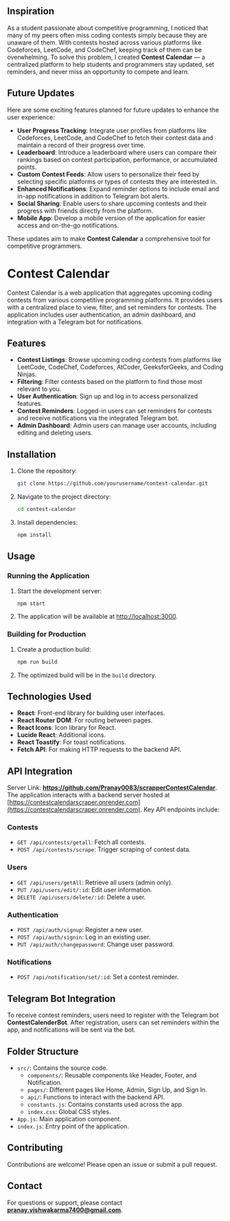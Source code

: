 ## Inspiration

As a student passionate about competitive programming, I noticed that many of my peers often miss coding contests simply because they are unaware of them. With contests hosted across various platforms like Codeforces, LeetCode, and CodeChef, keeping track of them can be overwhelming. To solve this problem, I created **Contest Calendar** — a centralized platform to help students and programmers stay updated, set reminders, and never miss an opportunity to compete and learn.

## Future Updates

Here are some exciting features planned for future updates to enhance the user experience:

- **User Progress Tracking**: Integrate user profiles from platforms like Codeforces, LeetCode, and CodeChef to fetch their contest data and maintain a record of their progress over time.
- **Leaderboard**: Introduce a leaderboard where users can compare their rankings based on contest participation, performance, or accumulated points.
- **Custom Contest Feeds**: Allow users to personalize their feed by selecting specific platforms or types of contests they are interested in.
- **Enhanced Notifications**: Expand reminder options to include email and in-app notifications in addition to Telegram bot alerts.
- **Social Sharing**: Enable users to share upcoming contests and their progress with friends directly from the platform.
- **Mobile App**: Develop a mobile version of the application for easier access and on-the-go notifications.

These updates aim to make **Contest Calendar** a comprehensive tool for competitive programmers.

# Contest Calendar

Contest Calendar is a web application that aggregates upcoming coding contests from various competitive programming platforms. It provides users with a centralized place to view, filter, and set reminders for contests. The application includes user authentication, an admin dashboard, and integration with a Telegram bot for notifications.

## Features

- **Contest Listings**: Browse upcoming coding contests from platforms like LeetCode, CodeChef, Codeforces, AtCoder, GeeksforGeeks, and Coding Ninjas.
- **Filtering**: Filter contests based on the platform to find those most relevant to you.
- **User Authentication**: Sign up and log in to access personalized features.
- **Contest Reminders**: Logged-in users can set reminders for contests and receive notifications via the integrated Telegram bot.
- **Admin Dashboard**: Admin users can manage user accounts, including editing and deleting users.

## Installation

1. Clone the repository:
   ```bash
   git clone https://github.com/yourusername/contest-calendar.git
   ```

2. Navigate to the project directory:
   ```bash
   cd contest-calendar
   ```

3. Install dependencies:
   ```bash
   npm install
   ```

## Usage

### Running the Application

1. Start the development server:
   ```bash
   npm start
   ```
2. The application will be available at [http://localhost:3000](http://localhost:3000).

### Building for Production

1. Create a production build:
   ```bash
   npm run build
   ```
2. The optimized build will be in the `build` directory.

## Technologies Used

- **React**: Front-end library for building user interfaces.
- **React Router DOM**: For routing between pages.
- **React Icons**: Icon library for React.
- **Lucide React**: Additional icons.
- **React Toastify**: For toast notifications.
- **Fetch API**: For making HTTP requests to the backend API.

## API Integration

Server Link: **https://github.com/Pranay0083/scrapperContestCalendar**.
The application interacts with a backend server hosted at [https://contestcalendarscraper.onrender.com](https://contestcalendarscraper.onrender.com). Key API endpoints include:

### Contests
- `GET /api/contests/getall`: Fetch all contests.
- `POST /api/contests/scrape`: Trigger scraping of contest data.

### Users
- `GET /api/users/getAll`: Retrieve all users (admin only).
- `PUT /api/users/edit/:id`: Edit user information.
- `DELETE /api/users/delete/:id`: Delete a user.

### Authentication
- `POST /api/auth/signup`: Register a new user.
- `POST /api/auth/signin`: Log in an existing user.
- `PUT /api/auth/changepassword`: Change user password.

### Notifications
- `POST /api/notification/set/:id`: Set a contest reminder.

## Telegram Bot Integration

To receive contest reminders, users need to register with the Telegram bot **ContestCalenderBot**. After registration, users can set reminders within the app, and notifications will be sent via the bot.

## Folder Structure

- `src/`: Contains the source code.
  - `components/`: Reusable components like Header, Footer, and Notification.
  - `pages/`: Different pages like Home, Admin, Sign Up, and Sign In.
  - `api/`: Functions to interact with the backend API.
  - `constants.js`: Contains constants used across the app.
  - `index.css`: Global CSS styles.
- `App.js`: Main application component.
- `index.js`: Entry point of the application.

## Contributing

Contributions are welcome! Please open an issue or submit a pull request.

## Contact

For questions or support, please contact **pranay.vishwakarma7400@gmail.com**.
